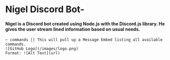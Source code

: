 # Nigel Discord Bot-

#### Nigel is a Discord bot created using Node.js with the Discord.js library. He gives the user stream lined information based on usual needs.
```
~ commands || This will pull up a Message Embed listing all available commands.
![GitHub Logo](/images/logo.png)
Format: ![Alt Text](url)
```


